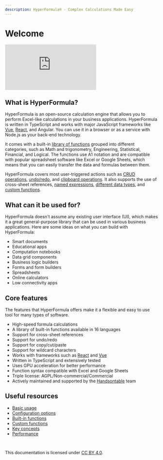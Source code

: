 ```yaml
---
description: HyperFormula® - Complex Calculations Made Easy
---
```


# Welcome

<div class="iframe-container">
  <iframe 
    src="https://www.youtube.com/embed/JJXUmACTDdk?controls=0" 
    frameborder="0" 
    allow="accelerometer; 
    encrypted-media; 
    gyroscope; 
    picture-in-picture" 
    allowfullscreen>
  </iframe>
</div>

## What is HyperFormula?

HyperFormula is an open-source calculation engine that allows you
to perform Excel-like calculations in your business applications.
HyperFormula is written in TypeScript and works with major
JavaScript frameworks like [Vue](integration-with-vue),
[React](integration-with-react), and Angular. You can use it in a
browser or as a service with Node.js as your back-end technology.

It comes with a built-in [library of functions](built-in-functions.md)
grouped into different categories, such as Math and trigonometry,
Engineering, Statistical, Financial, and Logical. The functions use
A1 notation and are compatible with popular spreadsheet software like
Excel or Google Sheets, which means that you can easily transfer
the data and formulas between them.

HyperFormula covers most user-triggered actions such as
[CRUD operations](basic-operations), [undo/redo](undo-redo.md),
and [clipboard operations](clipboard-operations.md). It also supports
the use of cross-sheet references, [named expressions](named-ranges.md),
[different data types](types-of-values.md),
and [custom functions](custom-functions).

## What can it be used for?

HyperFormula doesn't assume any existing user interface \(UI\),
which makes it a great general-purpose library that can be used in
various business applications. Here are some ideas on what you can
build with HyperFormula:

* Smart documents
* Educational apps
* Computation notebooks
* Data grid components
* Business logic builders
* Forms and form builders
* Spreadsheets
* Online calculators
* Low connectivity apps

## Core features

The features that HyperFormula offers make it a flexible and easy
to use tool for many types of software.

* High-speed formula calculations
* A library of built-in functions available in 16 languages
* Support for cross-sheet references
* Support for undo/redo
* Support for copy/cut/paste
* Support for wildcard characters
* Works with frameworks such as [React](integration-with-react.md)
and [Vue](integration-with-vue.md)
* Written in TypeScript and extensively tested
* Uses GPU acceleration for better performance
* Function syntax compatible with Excel and Google Sheets
* Triple license: AGPL/Non-commercial/Commercial
* Actively maintained and supported by the
[Handsontable](https://handsontable.com/) team

## Useful resources

* [Basic usage](basic-usage.md)
* [Configuration options](configuration-options.md)
* [Built-in functions](built-in-functions.md)
* [Custom functions](custom-functions)
* [Key concepts](key-concepts.md)
* [Performance](performance.md)

<br>

This documentation is licensed under 
[CC BY 4.0](https://creativecommons.org/licenses/by/4.0/).